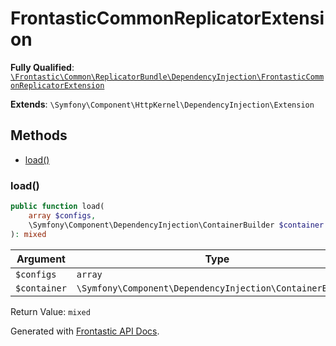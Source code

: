 #  FrontasticCommonReplicatorExtension

**Fully Qualified**: [`\Frontastic\Common\ReplicatorBundle\DependencyInjection\FrontasticCommonReplicatorExtension`](../../../../src/php/ReplicatorBundle/DependencyInjection/FrontasticCommonReplicatorExtension.php)

**Extends**: `\Symfony\Component\HttpKernel\DependencyInjection\Extension`

## Methods

* [load()](#load)

### load()

```php
public function load(
    array $configs,
    \Symfony\Component\DependencyInjection\ContainerBuilder $container
): mixed
```

Argument|Type|Default|Description
--------|----|-------|-----------
`$configs`|`array`||
`$container`|`\Symfony\Component\DependencyInjection\ContainerBuilder`||

Return Value: `mixed`

Generated with [Frontastic API Docs](https://github.com/FrontasticGmbH/apidocs).
